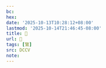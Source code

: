 ```yaml
---
bc:
hex:
date: '2025-10-13T10:28:12+08:00'
lastmod: '2025-10-14T21:46:45-08:00'
title: 􃹪
url: 􃹪
tags: [鷩]
src: DCCV
note:
---
```

